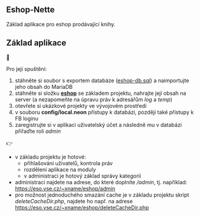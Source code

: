 ## Eshop-Nette
Základ aplikace pro eshop prodávající knihy.

## Základ aplikace

:mega:

Pro její spuštění:
1. stáhněte si soubor s exportem databáze ([eshop-db.sql](./eshop-db.sql)) a naimportujte jeho obsah do MariaDB
2. stáhněte si složku **[eshop](./eshop)** se základem projektu, nahrajte její obsah na server (a nezapomeňte na úpravu práv k adresářům *log* a *temp*)
3. otevřete si ukázkové projekty ve vývojovém prostředí
4. v souboru **config/local.neon** přístupy k databázi, později také přístupy k FB loginu
5. zaregistrujte si v aplikaci uživatelský účet a následně mu v databázi přiřaďte roli *admin*

:point_right:
- v základu projektu je hotové:
   - přihlašování uživatelů, kontrola práv
   - rozdělení aplikace na moduly
   - v administraci je hotový základ správy kategorií
- administraci najdete na adrese, do které doplníte */admin*, tj. například: https://eso.vse.cz/~xname/eshop/admin
- pro možnost jednoduchého smazání cache je v základu projektu skript *deleteCacheDir.php*, najdete ho např. na adrese https://eso.vse.cz/~xname/eshop/deleteCacheDir.php 
